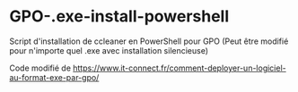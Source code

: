 # GPO-.exe-install-powershell

Script d'installation de ccleaner en PowerShell pour GPO (Peut être modifié pour n'importe quel .exe avec installation silencieuse)

Code modifié de https://www.it-connect.fr/comment-deployer-un-logiciel-au-format-exe-par-gpo/
